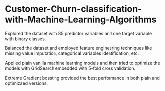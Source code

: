 # Customer-Churn-classification-with-Machine-Learning-Algorithms
Explored the dataset with 85 predictor variables and one target variable with binary classes.

Balanced the dataset and employed feature engineering techniques like missing value imputation, categorical variables identification, etc.

Applied plain vanilla machine learning models and then tried to optimize the models with GridSearch embedded with 5-fold cross validation.

Extreme Gradient bossting provided the best performance in both plain and optimizaed versions.
